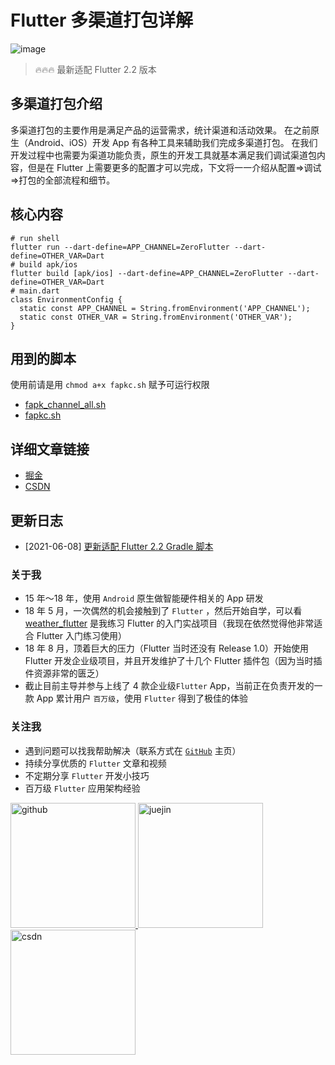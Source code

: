 # Flutter 多渠道打包详解
![image](https://user-images.githubusercontent.com/8764899/114137633-0e7d1580-993f-11eb-9287-55265649d0c1.png)

> 🔥🔥🔥 最新适配 Flutter 2.2 版本

## 多渠道打包介绍
多渠道打包的主要作用是满足产品的运营需求，统计渠道和活动效果。
在之前原生（Android、iOS）开发 App 有各种工具来辅助我们完成多渠道打包。
在我们开发过程中也需要为渠道功能负责，原生的开发工具就基本满足我们调试渠道包内容，但是在 Flutter 上需要更多的配置才可以完成，下文将一一介绍从配置=>调试=>打包的全部流程和细节。

## 核心内容

```Shell
# run shell
flutter run --dart-define=APP_CHANNEL=ZeroFlutter --dart-define=OTHER_VAR=Dart
# build apk/ios
flutter build [apk/ios] --dart-define=APP_CHANNEL=ZeroFlutter --dart-define=OTHER_VAR=Dart
# main.dart
class EnvironmentConfig {
  static const APP_CHANNEL = String.fromEnvironment('APP_CHANNEL');
  static const OTHER_VAR = String.fromEnvironment('OTHER_VAR');
}
```

## 用到的脚本
使用前请是用 `chmod a+x fapkc.sh` 赋予可运行权限

- [fapk_channel_all.sh](/shell/fapk_channel_all.sh)
- [fapkc.sh](/shell/fapkc.sh)

## 详细文章链接
- [掘金](https://juejin.cn/post/6949901619689586719)
- [CSDN](https://blog.csdn.net/yy1300326388/article/details/115725551)

## 更新日志
- [2021-06-08] [更新适配 Flutter 2.2 Gradle 脚本](https://github.com/yy1300326388/flutter_multi_channel/commit/7a78c80db1d7ed019048a094beae7efb1ac442b0)


### 关于我

- 15 年～18 年，使用 `Android` 原生做智能硬件相关的  App 研发
- 18 年 5 月，一次偶然的机会接触到了 `Flutter` ，然后开始自学，可以看 [weather_flutter](https://github.com/yy1300326388/weather_flutter) 是我练习 Flutter 的入门实战项目（我现在依然觉得他非常适合 Flutter 入门练习使用）
- 18 年 8 月，顶着巨大的压力（Flutter 当时还没有 Release 1.0）开始使用 Flutter 开发企业级项目，并且开发维护了十几个 Flutter 插件包（因为当时插件资源非常的匮乏）
- 截止目前主导并参与上线了 4 款企业级`Flutter` App，当前正在负责开发的一款 App 累计用户 `百万级`，使用 `Flutter` 得到了极佳的体验

### 关注我

- 遇到问题可以找我帮助解决（联系方式在 [`GitHub`](https://github.com/yy1300326388) 主页）
- 持续分享优质的 `Flutter` 文章和视频
- 不定期分享 `Flutter` 开发小技巧
- 百万级 `Flutter` 应用架构经验

<p>
  <a href="https://github.com/yy1300326388">
    <img width="200" alt="github" src="https://raw.githubusercontent.com/yy1300326388/yy1300326388/main/images/follow/github_follow.png">
  </a>
  <a href="https://juejin.cn/user/764915820276439">
    <img width="200" alt="juejin" src="https://raw.githubusercontent.com/yy1300326388/yy1300326388/main/images/follow/juejin_follow.png">
  </a>
  <a href="https://space.bilibili.com/1698847208">
    <img width="200" alt="csdn" src="https://raw.githubusercontent.com/yy1300326388/yy1300326388/main/images/follow/bilibili_follow.png">
  </a>
</p>
